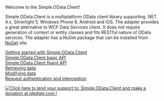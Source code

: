 Welcome to the Simple.OData.Client!

Simple.OData.Client is a multiplatform OData client library supporting .NET 4.x, Silverlight 5, Windows Phone 8, Android and iOS. The adapter provides a great alternative to WCF Data Services client. It does not require generation of context or entity classes and fits RESTful nature of OData services. The adapter has a NuGet package that can be installed from [NuGet](www.nuget.org) site.

[Getting started with Simple.OData.Client](https://github.com/object/Simple.OData.Client/wiki/Getting-started-with-Simple.OData.Client)  
[Simple.OData.Client basic API](https://github.com/object/Simple.OData.Client/wiki/Simple.OData.Client-basic-API)  
[Simple.OData.Client fluent API](https://github.com/object/Simple.OData.Client/wiki/Simple.OData.Client-fluent-API)  
[Retrieving data](https://github.com/object/Simple.OData.Client/wiki/Retrieving-data)  
[Modifying data](https://github.com/object/Simple.OData.Client/wiki/Modifying-data)  
[Request authentication and interception](https://github.com/object/Simple.OData.Client/wiki/Request-authentication-and-interception)  

<a href='https://pledgie.com/campaigns/28109'><img alt='Click here to lend your support to: Simple.OData.Client and make a donation at pledgie.com !' src='https://pledgie.com/campaigns/28109.png?skin_name=chrome' border='0' ></a>

